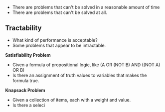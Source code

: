 - There are problems that can't be solved in a reasonable amount of time
- There are problems that can't be solved at all. 


## Tractability

- What kind of performance is acceptable?
- Some problems that appear to be intractable.

**Satisfiability Problem**

- Given a formula of propositional logic, like (A OR (NOT B) AND ((NOT A) OR B)
- Is there an assignment of truth values to variables that makes the formula true. 

**Knapsack Problem**

- Given a collection of items, each with a weight and value. 
- Is there a seleci